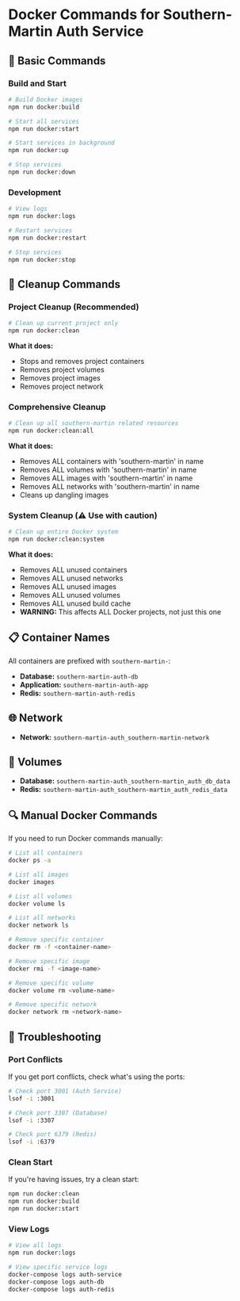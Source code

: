 # Docker Commands for Southern-Martin Auth Service

## 🚀 Basic Commands

### Build and Start
```bash
# Build Docker images
npm run docker:build

# Start all services
npm run docker:start

# Start services in background
npm run docker:up

# Stop services
npm run docker:down
```

### Development
```bash
# View logs
npm run docker:logs

# Restart services
npm run docker:restart

# Stop services
npm run docker:stop
```

## 🧹 Cleanup Commands

### Project Cleanup (Recommended)
```bash
# Clean up current project only
npm run docker:clean
```
**What it does:**
- Stops and removes project containers
- Removes project volumes
- Removes project images
- Removes project network

### Comprehensive Cleanup
```bash
# Clean up all southern-martin related resources
npm run docker:clean:all
```
**What it does:**
- Removes ALL containers with 'southern-martin' in name
- Removes ALL volumes with 'southern-martin' in name
- Removes ALL images with 'southern-martin' in name
- Removes ALL networks with 'southern-martin' in name
- Cleans up dangling images

### System Cleanup (⚠️ Use with caution)
```bash
# Clean up entire Docker system
npm run docker:clean:system
```
**What it does:**
- Removes ALL unused containers
- Removes ALL unused networks
- Removes ALL unused images
- Removes ALL unused volumes
- Removes ALL unused build cache
- **WARNING:** This affects ALL Docker projects, not just this one

## 📋 Container Names

All containers are prefixed with `southern-martin-`:

- **Database:** `southern-martin-auth-db`
- **Application:** `southern-martin-auth-app`
- **Redis:** `southern-martin-auth-redis`

## 🌐 Network

- **Network:** `southern-martin-auth_southern-martin-network`

## 💾 Volumes

- **Database:** `southern-martin-auth_southern-martin_auth_db_data`
- **Redis:** `southern-martin-auth_southern-martin_auth_redis_data`

## 🔍 Manual Docker Commands

If you need to run Docker commands manually:

```bash
# List all containers
docker ps -a

# List all images
docker images

# List all volumes
docker volume ls

# List all networks
docker network ls

# Remove specific container
docker rm -f <container-name>

# Remove specific image
docker rmi -f <image-name>

# Remove specific volume
docker volume rm <volume-name>

# Remove specific network
docker network rm <network-name>
```

## 🚨 Troubleshooting

### Port Conflicts
If you get port conflicts, check what's using the ports:
```bash
# Check port 3001 (Auth Service)
lsof -i :3001

# Check port 3307 (Database)
lsof -i :3307

# Check port 6379 (Redis)
lsof -i :6379
```

### Clean Start
If you're having issues, try a clean start:
```bash
npm run docker:clean
npm run docker:build
npm run docker:start
```

### View Logs
```bash
# View all logs
npm run docker:logs

# View specific service logs
docker-compose logs auth-service
docker-compose logs auth-db
docker-compose logs auth-redis
```








